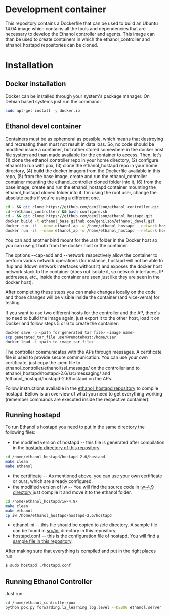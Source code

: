 # Development container #

This repository contains a Dockerfile that can be used to build an Ubuntu 14.04 image which contains all the tools and dependencies that are necessary to develop the Ethanol controller and agents. This image can than be used to create containers in which the ethanol_controller and ethanol_hostapd repositories can be cloned.

# Installation #

## Docker installation ##

Docker can be installed through your system's package manager. On Debian based systems just run the command:

```bash
sudo apt-get install -y docker.io
```

## Ethanol devel container ##

Containers must be as ephemeral as possible, which means that destroying and recreating them must not result in data loss. So, no code should be modified inside a container, but rather stored somewhere in the docker host file system and than made available for the container to access. Then, let's (1) clone the ethanol_controller repo in your home directory, (2) configure ethanol to run with pox, (3) clone the ethanol_hostapd repo in your home directory, (4) build the docker imagem from the Dockerfile available in this repo, (5) from the base image, create and run the ethanol_controller container mounting the ethanol_controller cloned folder into it, (6) from the base image, create and run the ethanol_hostapd container mounting the ethanol_hostapd cloned folder into it. I'm using the root user, change the absolute paths if you're using a different one.

```bash
cd ~ && git clone https://github.com/genilson/ethanol_controller.git
cd ~/ethanol_controller/ && bash configure.sh
cd ~ && git clone https://github.com/genilson/ethanol_hostapd.git
docker build -t ethanol_base github.com/genilson/ethanol_devel.git
docker run -it --name ethanol_ap -w /home/ethanol_hostapd --network host --cap-add=NET_ADMIN --mount type=bind,source=/root/ethanol_hostapd/,target=/home/ethanol_hostapd ethanol_base
docker run -it --name ethanol_ap -w /home/ethanol_hostapd --network host --mount type=bind,source=~/ethanol_hostapd/,target=/home/ethanol_hostapd ethanol_base
```

You can add another bind mount for the .ssh folder in the Docker host so you can use git both from the docker host or the container.

The options --cap-add and --network respectively allow the container to perform varios network operations (for instance, hostapd will not be able to ifup and ifdown network interfaces without it) and exposes the docker host network stack to the container (does not isolate it, so network interfaces, IP addresses, etc., inside the container are seen just like they are seen in the docker host).

After completing these steps you can make changes locally on the code and those changes will be visible inside the container (and vice-versa) for testing.

If you want to use two different hosts for the controller and the AP, there's no need to build the image again, just export it to the other host, load it on Docker and follow steps 5 or 6 to create the container:

```bash
docker save -o <path for generated tar file> <image name>
scp generated_tar_file user@remotehost:/home/user
docker load -i <path to image tar file>
```

The controller communicates with the APs through messages. A certificate file is used to provide secure communication. You can use your own certificate, just copy the .pem file to ethanol_controller/ethanol/ssl_message/ on the controller and to ethanol_hostapd/hostapd-2.6/src/messaging/ and /ethanol_hostapd/hostapd-2.6/hostapd on the APs.

Follow instructions available in the [ethanol_hostapd repository](https://github.com/genilson/ethanol_hostapd) to compile hostapd. Bellow is an overview of what you need to get everything working (remember commands are executed inside the respective container):

## Running hostapd ##

To run Ethanol's hostapd you need to put in the same directory the following files:
* the modified version of hostapd -- this file is generated after compilation in the [hostadp directory of this repository](https://github.com/genilson/ethanol_hostapd/tree/master/hostapd-2.6/hostapd).
```bash
cd /home/ethanol_hostapd/hostapd-2.6/hostapd
make clean
make ethanol
```
* the certificate -- As mentioned above, you can use your own certificate or ours, which are already configured.
* the modified version of iw -- You will find the source code in [iw-4.9 directory](https://github.com/genilson/ethanol_hostapd/tree/master/iw-4.9) just compile it and move it to the ethanol folder.
```bash
cd /home/ethanol_hostapd/iw-4.9/
make clean
make ethanol
cp iw /home/ethanol_hostapd/hostapd-2.6/hostapd
```
* ethanol.ini -- this file should be copied to /etc directory. A sample file can be found in [src/ini](https://github.com/genilson/ethanol_hostapd/tree/master/hostapd-2.6/src/ini) directory in this repository.
* hostapd.conf -- this is the configuration file of hostapd. You will find a [sample file in this repository](https://github.com/genilson/ethanol_hostapd/blob/master/hostapd-2.6/hostapd/hostapd.conf).

After making sure that everything is compiled and put in the right places run:
```bash
$ sudo hostapd ./hostapd.conf
```
## Running Ethanol Controller ##
Just run:
```bash
cd /home/ethanol_controller/pox
python pox.py forwarding.l2_learning log.level --DEBUG ethanol.server
```
